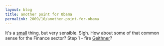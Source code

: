 ```yaml
---
layout: blog
title: another point for Obama
permalink: 2009/10/another-point-for-obama
---
```


<p>It's a <a href="//www.cnn.com/2009/POLITICS/10/19/medical.marijuana/index.html?eref=igoogle_cnn">small</a> thing, but very sensible. Sigh. How about some of that common sense for the Finance sector? Step 1 - fire <a href="http://www.opednews.com/articles/Mr-Obama-Fire-Geithner--by-David-Griscom-090324-257.html">Geithner</a>?</p>
